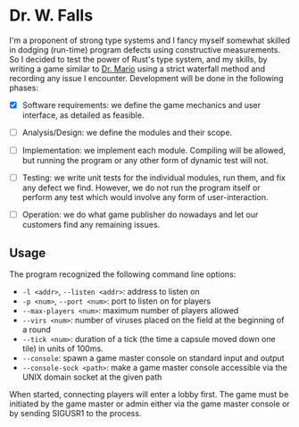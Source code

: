# Dr. W. Falls

I'm a proponent of strong type systems and I fancy myself somewhat skilled in
dodging (run-time) program defects using constructive measurements. So I decided
to test the power of Rust's type system, and my skills, by writing a game
similar to [Dr. Mario](https://en.wikipedia.org/wiki/Dr._Mario) using a strict
waterfall method and recording any issue I encounter. Development will be done
in the following phases:

 * [X] Software requirements: we define the game mechanics and user interface,
       as detailed as feasible.
 * [ ] Analysis/Design: we define the modules and their scope.
 * [ ] Implementation: we implement each module. Compiling will be allowed, but
       running the program or any other form of dynamic test will not.
 * [ ] Testing: we write unit tests for the individual modules, run them, and
       fix any defect we find. However, we do not run the program itself or
       perform any test which would involve any form of user-interaction.
 * [ ] Operation: we do what game publisher do nowadays and let our customers
       find any remaining issues.


## Usage

The program recognized the following command line options:

 * `-l <addr>`, `--listen <addr>`: address to listen on
 * `-p <num>`, `--port <num>`: port to listen on for players
 * `--max-players <num>`: maximum number of players allowed
 * `--virs <num>`: number of viruses placed on the field at the beginning of a
   round
 * `--tick <num>`: duration of a tick (the time a capsule moved down one tile)
   in units of 100ms.
 * `--console`: spawn a game master console on standard input and output
 * `--console-sock <path>`: make a game master console accessible via the UNIX
   domain socket at the given path

When started, connecting players will enter a lobby first. The game must be
initiated by the game master or admin either via the game master console or by
sending SIGUSR1 to the process.

